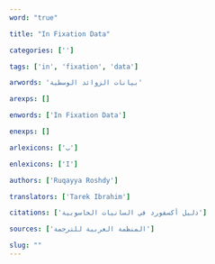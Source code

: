 ```yaml
---
word: "true"

title: "In Fixation Data"

categories: ['']

tags: ['in', 'fixation', 'data']

arwords: 'بيانات الزوائد الوسطية'

arexps: []

enwords: ['In Fixation Data']

enexps: []

arlexicons: ['ب']

enlexicons: ['I']

authors: ['Ruqayya Roshdy']

translators: ['Tarek Ibrahim']

citations: ['دليل أكسفورد في السانيات الحاسوبية']

sources: ['المنظمة العربية للترجمة']

slug: ""
---
```

